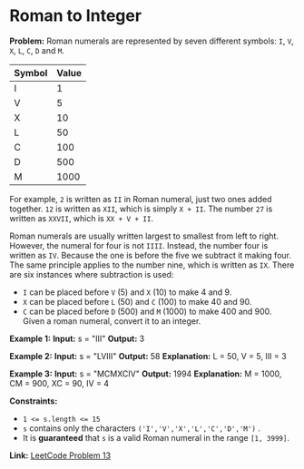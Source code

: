 # Roman to Integer

**Problem:**
Roman numerals are represented by seven different symbols: `I`, `V`, `X`, `L`, `C`, `D` and `M`.

| **Symbol** | **Value** |
|------------|-----------|
| I          | 1         |
| V          | 5         |
| X          | 10        |
| L          | 50        |
| C          | 100       |
| D          | 500       |
| M          | 1000      |

For example, `2` is written as `II` in Roman numeral, just two ones added together. `12` is written as `XII`, which is simply `X + II`. The number `27` is written as `XXVII`, which is `XX + V + II`.

Roman numerals are usually written largest to smallest from left to right. However, the numeral for four is not `IIII`. Instead, the number four is written as `IV`. Because the one is before the five we subtract it making four. The same principle applies to the number nine, which is written as `IX`. There are six instances where subtraction is used:

- `I` can be placed before `V` (5) and `X` (10) to make 4 and 9.
- `X` can be placed before `L` (50) and `C` (100) to make 40 and 90.
- `C` can be placed before `D` (500) and `M` (1000) to make 400 and 900.
Given a roman numeral, convert it to an integer.

**Example 1:**
**Input:** s = "III"
**Output:** 3

**Example 2:**
**Input:** s = "LVIII"
**Output:** 58
**Explanation:** L = 50, V = 5, III = 3

**Example 3:**
**Input:** s = "MCMXCIV"
**Output:** 1994
**Explanation:** M = 1000, CM = 900, XC = 90, IV = 4

**Constraints:**
- `1 <= s.length <= 15`
- `s` contains only the characters `('I','V','X','L','C','D','M')` .
- It is **guaranteed** that `s` is a valid Roman numeral in the range `[1, 3999]`.

**Link:** [LeetCode Problem 13](https://leetcode.com/problems/roman-to-integer/)

